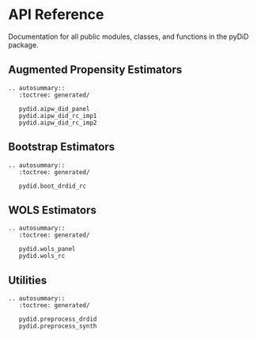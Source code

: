 # API Reference

Documentation for all public modules, classes, and functions in the pyDiD package.

## Augmented Propensity Estimators

```{eval-rst}
.. autosummary::
   :toctree: generated/

   pydid.aipw_did_panel
   pydid.aipw_did_rc_imp1
   pydid.aipw_did_rc_imp2
```

## Bootstrap Estimators

```{eval-rst}
.. autosummary::
   :toctree: generated/

   pydid.boot_drdid_rc
```

## WOLS Estimators

```{eval-rst}
.. autosummary::
   :toctree: generated/

   pydid.wols_panel
   pydid.wols_rc
```

## Utilities

```{eval-rst}
.. autosummary::
   :toctree: generated/

   pydid.preprocess_drdid
   pydid.preprocess_synth
```
